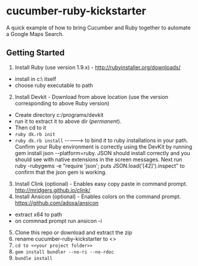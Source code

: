 # cucumber-ruby-kickstarter
A quick example of how to bring Cucumber and Ruby together to automate a Google Maps Search.

## Getting Started
1. Install Ruby (use version 1.9.x) - http://rubyinstaller.org/downloads/
  - install in c:\ itself
  - choose ruby executable to path
2. Install Devkit - Download from above location (use the version corresponding to above Ruby version)
  - Create directory c:/programs/devkit
  - run it to extract it to above dir (_*permanent*_). 
  - Then cd to it
  - ```ruby dk.rb init```
  - ```ruby dk.rb install```   -----> to bind it to ruby installations in your path.
Confirm your Ruby environment is correctly using the DevKit by running gem install json --platform=ruby. JSON should install correctly and you should see with native extensions in the screen messages. Next run ruby -rubygems -e "require 'json'; puts JSON.load('[42]').inspect" to confirm that the json gem is working.
3. Install Clink (optional) - Enables easy copy paste in command prompt. http://mridgers.github.io/clink/
4. Install Ansicon (optional) - Enables colors on the command prompt. https://github.com/adoxa/ansicon
  - extract x64 to path
  - on commnad prompt run ansicon -i
5. Clone this repo or download and extract the zip
6. rename cucumber-ruby-kickstarter to <<your project folder>>
7. ```cd to <<your project folder>>```
8. ```gem install bundler --no-ri --no-rdoc```
9. ```bundle install```
